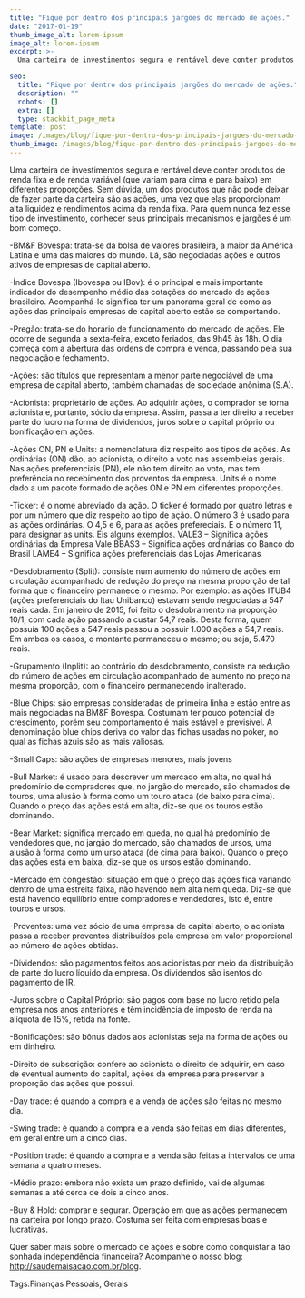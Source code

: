 ```yaml
---
title: "Fique por dentro dos principais jargões do mercado de ações."
date: "2017-01-19"
thumb_image_alt: lorem-ipsum
image_alt: lorem-ipsum
excerpt: >-
  Uma carteira de investimentos segura e rentável deve conter produtos de renda fixa e de renda variável (que variam para cima e para baixo) em diferentes proporções. Sem dúvida, um dos produtos que não pode deixar de fazer parte da carteira são as ações, uma vez que elas proporcionam alta liquidez e rendimentos acima da renda fixa. Para quem nunca fez esse tipo de investimento, conhecer seus principais mecanismos e jargões é um bom começo.

seo:
  title: "Fique por dentro dos principais jargões do mercado de ações."
  description: ""
  robots: []
  extra: []
  type: stackbit_page_meta
template: post
image: /images/blog/fique-por-dentro-dos-principais-jargoes-do-mercado-de-acoes.jpg
thumb_image: /images/blog/fique-por-dentro-dos-principais-jargoes-do-mercado-de-acoes.jpg
---
```


Uma carteira de investimentos segura e rentável deve conter produtos de renda fixa e de renda variável (que variam para cima e para baixo) em diferentes proporções. Sem dúvida, um dos produtos que não pode deixar de fazer parte da carteira são as ações, uma vez que elas proporcionam alta liquidez e rendimentos acima da renda fixa. Para quem nunca fez esse tipo de investimento, conhecer seus principais mecanismos e jargões é um bom começo.

-BM&F Bovespa: trata-se da bolsa de valores brasileira, a maior da América Latina e uma das maiores do mundo. Lá, são negociadas ações e outros ativos de empresas de capital aberto.

-Índice Bovespa (Ibovespa ou IBov): é o principal e mais importante indicador do desempenho médio das cotações do mercado de ações brasileiro. Acompanhá-lo significa ter um panorama geral de como as ações das principais empresas de capital aberto estão se comportando.

-Pregão: trata-se do horário de funcionamento do mercado de ações. Ele ocorre de segunda a sexta-feira, exceto feriados, das 9h45 às 18h. O dia começa com a abertura das ordens de compra e venda, passando pela sua negociação e fechamento.

-Ações: são títulos que representam a menor parte negociável de uma empresa de capital aberto, também chamadas de sociedade anônima (S.A).

-Acionista: proprietário de ações. Ao adquirir ações, o comprador se torna acionista e, portanto, sócio da empresa. Assim, passa a ter direito a receber parte do lucro na forma de dividendos, juros sobre o capital próprio ou bonificação em ações.

-Ações ON, PN e Units: a nomenclatura diz respeito aos tipos de ações. As ordinárias (ON) dão, ao acionista, o direito a voto nas assembleias gerais. Nas ações preferenciais (PN), ele não tem direito ao voto, mas tem preferência no recebimento dos proventos da empresa. Units é o nome dado a um pacote formado de ações ON e PN em diferentes proporções.

-Ticker: é o nome abreviado da ação. O ticker é formado por quatro letras e por um número que diz respeito ao tipo de ação. O número 3 é usado para as ações ordinárias. O 4,5 e 6, para as ações prefereciais. E o número 11, para designar as units. Eis alguns exemplos.
VALE3 – Significa ações ordinárias da Empresa Vale
BBAS3 – Significa ações ordinárias do Banco do Brasil
LAME4 – Significa ações preferenciais das Lojas Americanas

-Desdobramento (Split): consiste num aumento do número de ações em circulação acompanhado de redução do preço na mesma proporção de tal forma que o financeiro permanece o mesmo. Por exemplo: as ações ITUB4 (ações preferenciais do Itau Unibanco) estavam sendo negociadas a 547 reais cada. Em janeiro de 2015, foi feito o desdobramento na proporção 10/1, com cada ação passando a custar 54,7 reais. Desta forma, quem possuía 100 ações a 547 reais passou a possuir 1.000 ações a 54,7 reais. Em ambos os casos, o montante permaneceu o mesmo; ou seja, 5.470 reais.

-Grupamento (Inplit): ao contrário do desdobramento, consiste na redução do número de ações em circulação acompanhado de aumento no preço na mesma proporção, com o financeiro permanecendo inalterado.

-Blue Chips: são empresas consideradas de primeira linha e estão entre as mais negociadas na BM&F Bovespa. Costumam ter pouco potencial de crescimento, porém seu comportamento é mais estável e previsível. A denominação blue chips deriva do valor das fichas usadas no poker, no qual as fichas azuis são as mais valiosas.

-Small Caps: são ações de empresas menores, mais jovens

-Bull Market: é usado para descrever um mercado em alta, no qual há predomínio de compradores que, no jargão do mercado, são chamados de touros, uma alusão à forma como um touro ataca (de baixo para cima). Quando o preço das ações está em alta, diz-se que os touros estão dominando.

-Bear Market: significa mercado em queda, no qual há predomínio de vendedores que, no jargão do mercado, são chamados de ursos, uma alusão à forma como um urso ataca (de cima para baixo). Quando o preço das ações está em baixa, diz-se que os ursos estão dominando.

-Mercado em congestão: situação em que o preço das ações fica variando dentro de uma estreita faixa, não havendo nem alta nem queda. Diz-se que está havendo equilíbrio entre compradores e vendedores, isto é, entre touros e ursos.

-Proventos: uma vez sócio de uma empresa de capital aberto, o acionista passa a receber proventos distribuídos pela empresa em valor proporcional ao número de ações obtidas.

-Dividendos: são pagamentos feitos aos acionistas por meio da distribuição de parte do lucro líquido da empresa. Os dividendos são isentos do pagamento de IR.

-Juros sobre o Capital Próprio: são pagos com base no lucro retido pela empresa nos anos anteriores e têm incidência de imposto de renda na alíquota de 15%, retida na fonte.

-Bonificações: são bônus dados aos acionistas seja na forma de ações ou em dinheiro.

-Direito de subscrição: confere ao acionista o direito de adquirir, em caso de eventual aumento do capital, ações da empresa para preservar a proporção das ações que possui.

-Day trade: é quando a compra e a venda de ações são feitas no mesmo dia.

-Swing trade: é quando a compra e a venda são feitas em dias diferentes, em geral entre um a cinco dias.

-Position trade: é quando a compra e a venda são feitas a intervalos de uma semana a quatro meses.

-Médio prazo: embora não exista um prazo definido, vai de algumas semanas a até cerca de dois a cinco anos.

-Buy & Hold: comprar e segurar. Operação em que as ações permanecem na carteira por longo prazo. Costuma ser feita com empresas boas e lucrativas.

Quer saber mais sobre o mercado de ações e sobre como conquistar a tão sonhada independência financeira? Acompanhe o nosso blog: http://saudemaisacao.com.br/blog.

Tags:Finanças Pessoais, Gerais
